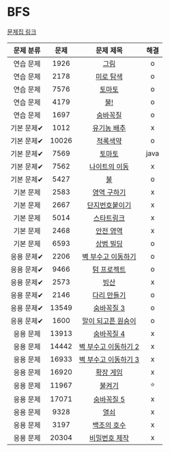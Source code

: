# BFS

[문제집 링크](https://www.acmicpc.net/workbook/view/7313)

| 문제 분류 | 문제 | 문제 제목 | 해결 |
| :--: | :--: | :--: | :--: |
| 연습 문제 | 1926 | [그림](https://www.acmicpc.net/problem/1926) | o |
| 연습 문제 | 2178 | [미로 탐색](https://www.acmicpc.net/problem/2178) | o |
| 연습 문제 | 7576 | [토마토](https://www.acmicpc.net/problem/7576) | o |
| 연습 문제 | 4179 | [불!](https://www.acmicpc.net/problem/4179) | o |
| 연습 문제 | 1697 | [숨바꼭질](https://www.acmicpc.net/problem/1697) | o |
| 기본 문제✔ | 1012 | [유기농 배추](https://www.acmicpc.net/problem/1012) | x |
| 기본 문제✔ | 10026 | [적록색약](https://www.acmicpc.net/problem/10026) | o |
| 기본 문제✔ | 7569 | [토마토](https://www.acmicpc.net/problem/7569) | java |
| 기본 문제✔ | 7562 | [나이트의 이동](https://www.acmicpc.net/problem/7562) | x |
| 기본 문제✔ | 5427 | [불](https://www.acmicpc.net/problem/5427) | o |
| 기본 문제 | 2583 | [영역 구하기](https://www.acmicpc.net/problem/2583) | x |
| 기본 문제 | 2667 | [단지번호붙이기](https://www.acmicpc.net/problem/2667) | x |
| 기본 문제 | 5014 | [스타트링크](https://www.acmicpc.net/problem/5014) | x |
| 기본 문제 | 2468 | [안전 영역](https://www.acmicpc.net/problem/2468) | x |
| 기본 문제 | 6593 | [상범 빌딩](https://www.acmicpc.net/problem/6593) | o |
| 응용 문제✔ | 2206 | [벽 부수고 이동하기](https://www.acmicpc.net/problem/2206) | o |
| 응용 문제✔ | 9466 | [텀 프로젝트](https://www.acmicpc.net/problem/9466) | o |
| 응용 문제✔ | 2573 | [빙산](https://www.acmicpc.net/problem/2573) | x |
| 응용 문제✔ | 2146 | [다리 만들기](https://www.acmicpc.net/problem/2146) | o |
| 응용 문제✔ | 13549 | [숨바꼭질 3](https://www.acmicpc.net/problem/13549) | o |
| 응용 문제✔ | 1600 | [말이 되고픈 원숭이](https://www.acmicpc.net/problem/1600) | o |
| 응용 문제 | 13913 | [숨바꼭질 4](https://www.acmicpc.net/problem/13913) | x |
| 응용 문제 | 14442 | [벽 부수고 이동하기 2](https://www.acmicpc.net/problem/14442) | x |
| 응용 문제 | 16933 | [벽 부수고 이동하기 3](https://www.acmicpc.net/problem/16933) | x |
| 응용 문제 | 16920 | [확장 게임](https://www.acmicpc.net/problem/16920) | x |
| 응용 문제 | 11967 | [불켜기](https://www.acmicpc.net/problem/11967) | ⭐️ |
| 응용 문제 | 17071 | [숨바꼭질 5](https://www.acmicpc.net/problem/17071) | x |
| 응용 문제 | 9328 | [열쇠](https://www.acmicpc.net/problem/9328) | x |
| 응용 문제 | 3197 | [백조의 호수](https://www.acmicpc.net/problem/3197) | x |
| 응용 문제 | 20304 | [비밀번호 제작](https://www.acmicpc.net/problem/20304) | x |
